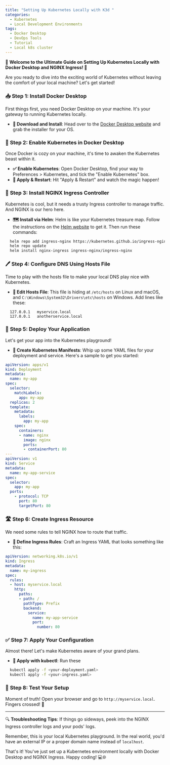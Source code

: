 ```yaml
---
title: "Setting Up Kubernetes Locally with K3d "
categories:
  - Kubernetes
  - Local Development Environments
tags:
  - Docker Desktop
  - DevOps Tools
  - Tutorial
  - Local k8s cluster
---
```




🌟 **Welcome to the Ultimate Guide on Setting Up Kubernetes Locally with Docker Desktop and NGINX Ingress! 🚀**

Are you ready to dive into the exciting world of Kubernetes without leaving the comfort of your local machine? Let's get started!

### 📥 **Step 1: Install Docker Desktop**
First things first, you need Docker Desktop on your machine. It's your gateway to running Kubernetes locally.

- **🔗 Download and Install**: Head over to the [Docker Desktop website](https://www.docker.com/products/docker-desktop) and grab the installer for your OS.

### 🔄 **Step 2: Enable Kubernetes in Docker Desktop**
Once Docker is cozy on your machine, it's time to awaken the Kubernetes beast within it.

- **✅ Enable Kubernetes**: Open Docker Desktop, find your way to Preferences > Kubernetes, and tick the "Enable Kubernetes" box.
- **🔁 Apply & Restart**: Hit "Apply & Restart" and watch the magic happen!

### 🚦 **Step 3: Install NGINX Ingress Controller**
Kubernetes is cool, but it needs a trusty Ingress controller to manage traffic. And NGINX is our hero here.

- **🗺️ Install via Helm**: Helm is like your Kubernetes treasure map. Follow the instructions on the [Helm website](https://helm.sh/docs/intro/install/) to get it. Then run these commands:
```bash
  helm repo add ingress-nginx https://kubernetes.github.io/ingress-nginx
  helm repo update
  helm install nginx-ingress ingress-nginx/ingress-nginx
```

### 🖊️ **Step 4: Configure DNS Using Hosts File**
Time to play with the hosts file to make your local DNS play nice with Kubernetes.

- **📝 Edit Hosts File**: This file is hiding at `/etc/hosts` on Linux and macOS, and `C:\Windows\System32\Drivers\etc\hosts` on Windows. Add lines like these:
```
  127.0.0.1   myservice.local
  127.0.0.1   anotherservice.local
```

### 🚀 **Step 5: Deploy Your Application**
Let's get your app into the Kubernetes playground!

- **📄 Create Kubernetes Manifests**: Whip up some YAML files for your deployment and service. Here's a sample to get you started:

```yaml
apiVersion: apps/v1
kind: Deployment
metadata:
  name: my-app
spec:
  selector:
    matchLabels:
      app: my-app
  replicas: 2
  template:
    metadata:
      labels:
        app: my-app
    spec:
      containers:
      - name: nginx
        image: nginx
        ports:
        - containerPort: 80
---
apiVersion: v1
kind: Service
metadata:
  name: my-app-service
spec:
  selector:
    app: my-app
  ports:
    - protocol: TCP
      port: 80
      targetPort: 80

```

### 🛣️ **Step 6: Create Ingress Resource**
We need some rules to tell NGINX how to route that traffic.

- **📃 Define Ingress Rules**: Craft an Ingress YAML that looks something like this:
  
```yaml
apiVersion: networking.k8s.io/v1
kind: Ingress
metadata:
  name: my-ingress
spec:
  rules:
  - host: myservice.local
    http:
      paths:
      - path: /
        pathType: Prefix
        backend:
          service:
            name: my-app-service
            port:
              number: 80
```

### ✅ **Step 7: Apply Your Configuration**
Almost there! Let's make Kubernetes aware of your grand plans.

- **🔧 Apply with kubectl**: Run these

```bash
  kubectl apply -f <your-deployment.yaml>
  kubectl apply -f <your-ingress.yaml>
```

### 🎉 **Step 8: Test Your Setup**
Moment of truth! Open your browser and go to `http://myservice.local`. Fingers crossed! 🤞

---

🔍 **Troubleshooting Tips**: If things go sideways, peek into the NGINX Ingress controller logs and your pods' logs.

Remember, this is your local Kubernetes playground. In the real world, you'd have an external IP or a proper domain name instead of `localhost`.

That's it! You've just set up a Kubernetes environment locally with Docker Desktop and NGINX Ingress. Happy coding! 💻🌐
